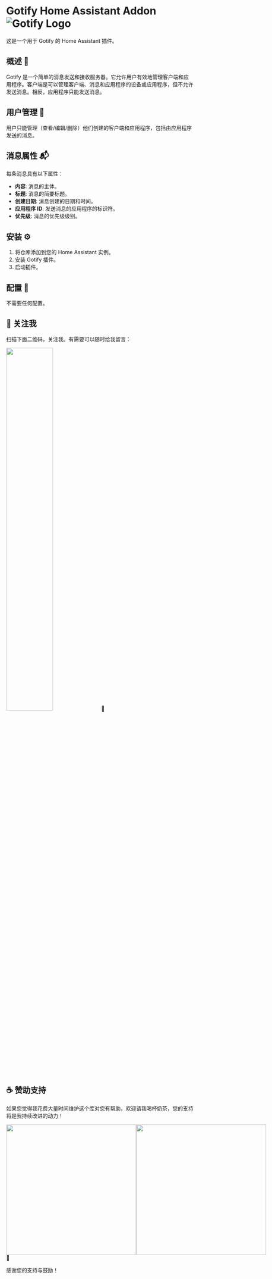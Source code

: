 # Gotify Home Assistant Addon ![Gotify Logo](https://gotify.net/assets/img/logo.png)

这是一个用于 Gotify 的 Home Assistant 插件。

## 概述 📖

Gotify 是一个简单的消息发送和接收服务器。它允许用户有效地管理客户端和应用程序。客户端是可以管理客户端、消息和应用程序的设备或应用程序，但不允许发送消息。相反，应用程序只能发送消息。

## 用户管理 👤

用户只能管理（查看/编辑/删除）他们创建的客户端和应用程序，包括由应用程序发送的消息。

## 消息属性 📬

每条消息具有以下属性：
- **内容**: 消息的主体。
- **标题**: 消息的简要标题。
- **创建日期**: 消息创建的日期和时间。
- **应用程序 ID**: 发送消息的应用程序的标识符。
- **优先级**: 消息的优先级级别。

## 安装 ⚙️

1. 将仓库添加到您的 Home Assistant 实例。
2. 安装 Gotify 插件。
3. 启动插件。

## 配置 🔧

不需要任何配置。

## 📱 关注我

扫描下面二维码，关注我。有需要可以随时给我留言：

<img src="https://gitee.com/desmond_GT/hassio-addons/raw/main/WeChat_QRCode.png" width="50%" /> 📲

## ☕ 赞助支持

如果您觉得我花费大量时间维护这个库对您有帮助，欢迎请我喝杯奶茶，您的支持将是我持续改进的动力！

<div style="display: flex; justify-content: space-between;">
  <img src="https://gitee.com/desmond_GT/hassio-addons/raw/main/1_readme/Ali_Pay.jpg" height="350px" />
  <img src="https://gitee.com/desmond_GT/hassio-addons/raw/main/1_readme/WeChat_Pay.jpg" height="350px" />
</div> 💖

感谢您的支持与鼓励！
